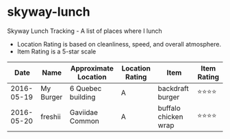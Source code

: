 # skyway-lunch
Skyway Lunch Tracking - A list of places where I lunch
* Location Rating is based on cleanliness, speed, and overall atmosphere.
* Item Rating is a 5-star scale

Date       | Name       | Approximate Location | Location Rating | Item             | Item Rating
----       | ----       | -------------------- | --------------- | ------           | ------
2016-05-19 | My Burger  | 6 Quebec building    | A               | backdraft burger | :star::star::star::star:
2016-05-20 | freshii    | Gaviidae Common      | A               | buffalo chicken wrap | :star::star::star::star:
